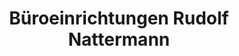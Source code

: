 ---
title: "Büroeinrichtungen Rudolf Nattermann"
url: /landau-in-der-pfalz/bueroeinrichtungen-rudolf-nattermann/
shop: Möbel
---